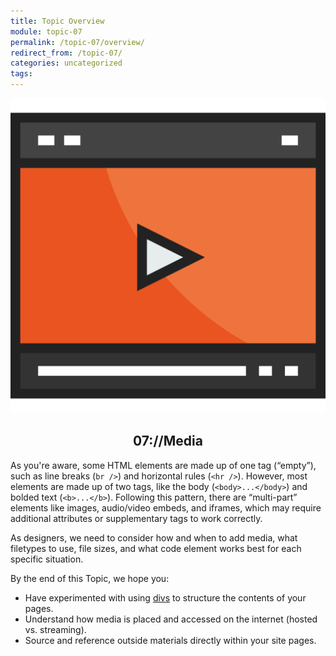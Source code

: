 ```yaml
---
title: Topic Overview
module: topic-07
permalink: /topic-07/overview/
redirect_from: /topic-07/
categories: uncategorized
tags:
---
```


<div class="section-title">
  <img src="../img/assignment-07.svg" alt="" title="Assignment 7: Media" />
  <h2 style="text-align: center;">07://Media</h2>
</div>

As you're aware, some HTML elements are made up of one tag (“empty”), such as line breaks (`br />`) and horizontal rules (`<hr />`). However, most elements are made up of two tags, like the body (`<body>...</body>`) and bolded text (`<b>...</b>`). Following this pattern, there are “multi-part” elements like images, audio/video embeds, and iframes, which may require additional attributes or supplementary tags to work correctly.

As designers, we need to consider how and when to add media, what filetypes to use, file sizes, and what code element works best for each specific situation.

By the end of this Topic, we hope you:
<ul class="pros-and-cons">
  <li class="icon-pro">Have experimented with using <a href="#" data-toggle="tooltip" title="Divisions or “sections” of page content.">divs</a> to structure the contents of your pages.</li>
  <li class="icon-pro">Understand how media is placed and accessed on the internet (hosted vs. streaming).</li>
  <li class="icon-pro">Source and reference outside materials directly within your site pages.</li>
</ul>
